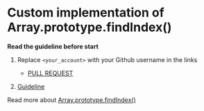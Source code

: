 # Custom implementation of Array.prototype.findIndex()

**Read the guideline before start**

1. Replace `<your_account>` with your Github username in the links
    - [PULL REQUEST](https://github.com/mate-academy/js_task-transportation-on-vacation/pull/180)

2. [Guideline](https://github.com/mate-academy/js_task-guideline/blob/master/README.md)

Read more about [Array.prototype.findIndex()](https://developer.mozilla.org/en-US/docs/Web/JavaScript/Reference/Global_Objects/Array/findIndex)
